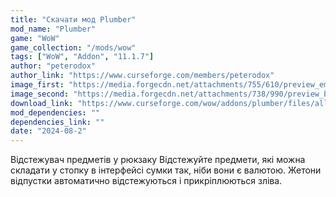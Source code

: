 ```yaml
---
title: "Скачати мод Plumber"
mod_name: "Plumber"
game: "WoW"
game_collection: "/mods/wow"
tags: ["WoW", "Addon", "11.1.7"]
author: "peterodox"
author_link: "https://www.curseforge.com/members/peterodox"
image_first: "https://media.forgecdn.net/attachments/755/610/preview_emeraldbountyseedlist.jpg"
image_second: "https://media.forgecdn.net/attachments/738/990/preview_backpackitemtracker.jpg"
download_link: "https://www.curseforge.com/wow/addons/plumber/files/all?page=1&amp;pageSize=20"
mod_dependencies: ""
dependencies_link: ""
date: "2024-08-2"
---
```


Відстежувач предметів у рюкзаку
Відстежуйте предмети, які можна складати у стопку в інтерфейсі сумки так, ніби вони є валютою. Жетони відпустки автоматично відстежуються і прикріплюються зліва.